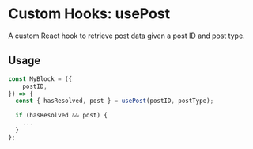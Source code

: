 # Custom Hooks: usePost

A custom React hook to retrieve post data given a post ID and post type.

## Usage

```jsx
const MyBlock = ({
	postID,
}) => {
  const { hasResolved, post } = usePost(postID, postType);

  if (hasResolved && post) {
    ...
  }
};
```
